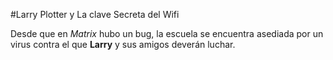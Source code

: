 #Larry Plotter y La clave Secreta del Wifi

Desde que en *Matrix* hubo un bug, la escuela se encuentra asediada por un virus contra el que **Larry** y sus amigos deverán luchar.
